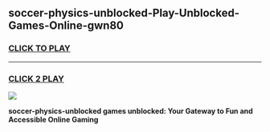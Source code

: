 
## soccer-physics-unblocked-Play-Unblocked-Games-Online-gwn80
<h3>
<a href="https://premium76.site?title=soccer-physics-unblocked&ref=25A">CLICK TO PLAY</a></h3>
<hr>

<h3>
<a href="https://premium76.site?title=soccer-physics-unblocked&ref=25A">CLICK 2 PLAY</a>
  
</h3>

<a href="https://premium76.site?title=soccer-physics-unblocked&ref=25A"><img src="https://clearcache.store/games.png"></a>


**soccer-physics-unblocked games unblocked: Your Gateway to Fun and Accessible Online Gaming**
